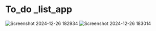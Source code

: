 # To_do _list_app
![Screenshot 2024-12-26 182934](https://github.com/user-attachments/assets/05aa039d-4e08-4d0b-b51a-27d98a10eece)
![Screenshot 2024-12-26 183014](https://github.com/user-attachments/assets/839f4ff0-c116-4b94-accb-76b7948d146c)
